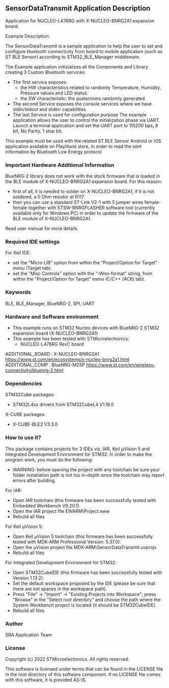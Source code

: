 ## <b>SensorDataTransmit Application Description</b>

Application for NUCLEO-L476RG with X-NUCLEO-BNRG2A1 expansion board.

Example Description:

The SensorDataTransmit is a sample application to help the user to set and configure bluetooth connectivity from board
to mobile application (such as ST BLE Sensor) according to STM32_BLE_Manager middleware.

The Example application initizializes all the Components and Library creating 3 Custom Bluetooth services:

 - The first service exposes:
   - the HW characteristics related to randomly Temperature, Humidity,
     Pressure values and LED status.
   - the SW characteristic: the quaternions randomly generated 
 - The second Service exposes the console services where we have stdin/stdout and stderr capabilities
 - The last Service is used for configuration purpose
The example application allows the user to control the initialization phase via UART.
Launch a terminal application and set the UART port to 115200 bps, 8 bit, No Parity, 1 stop bit.
 
This example must be used with the related ST BLE Sensor Android or iOS application available on Play/itune store,
in order to read the sent information by Bluetooth Low Energy protocol

### <b>Important Hardware Additional Information</b>

BlueNRG-2 library does not work with the stock firmware that is loaded in the BLE module of X-NUCLEO-BNRG2A1 expansion board.
For this reason:

 - first of all, it is needed to solder on X-NUCLEO-BNRG2A1, if it is not soldered, a 0 Ohm resistor at R117
 - then you can use a standard ST-Link V2-1 with 5 jumper wires female-female together with STSW-BNRGFLASHER software tool
  (currently available only for Windows PC) in order to update the firmware of the BLE module of X-NUCLEO-BNRG2A1.

Read user manual for more details.

### <b>Required IDE settings</b>

For Keil IDE:

 - set the "Micro LIB" option from within the "Project/Option for Target" menu (Target tab).
 - set the "Misc Controls" option with the "-Wno-format" string, from within the "Project/Option for Target" menu (C/C++ (AC6) tab).
 
### <b>Keywords</b>

BLE, BLE_Manager, BlueNRG-2, SPI, UART

### <b>Hardware and Software environment</b>

  - This example runs on STM32 Nucleo devices with BlueNRG-2 STM32 expansion board
    (X-NUCLEO-BNRG2A1)
  - This example has been tested with STMicroelectronics:
    - NUCLEO-L476RG RevC board
	
ADDITIONAL_BOARD : X-NUCLEO-BNRG2A1 https://www.st.com/en/ecosystems/x-nucleo-bnrg2a1.html
ADDITIONAL_COMP : BlueNRG-M2SP https://www.st.com/en/wireless-connectivity/bluenrg-2.html

### <b>Dependencies</b>

STM32Cube packages:

  - STM32L4xx drivers from STM32CubeL4 V1.18.0
  
X-CUBE packages:

  - X-CUBE-BLE2 V3.3.0
  
### <b>How to use it?</b>

This package contains projects for 3 IDEs viz. IAR, Keil µVision 5 and Integrated Development Environment for STM32. 
In order to make the  program work, you must do the following:

 - WARNING: before opening the project with any toolchain be sure your folder
   installation path is not too in-depth since the toolchain may report errors
   after building.

For IAR:

 - Open IAR toolchain (this firmware has been successfully tested with Embedded Workbench V9.20.1).
 - Open the IAR project file EWARM\Project.eww
 - Rebuild all files 

For Keil µVision 5:

 - Open Keil µVision 5 toolchain (this firmware has been successfully tested with MDK-ARM Professional Version: 5.37.0).
 - Open the µVision project file MDK-ARM\SensorDataTransmit.uvprojx
 - Rebuild all files
 
For Integrated Development Environment for STM32:

 - Open STM32CubeIDE (this firmware has been successfully tested with Version 1.13.2).
 - Set the default workspace proposed by the IDE (please be sure that there are not spaces in the workspace path).
 - Press "File" -> "Import" -> "Existing Projects into Workspace"; press "Browse" in the "Select root directory" and choose the path where the System
   Workbench project is located (it should be STM32CubeIDE). 
 - Rebuild all files

### <b>Author</b>

SRA Application Team

### <b>License</b>

Copyright (c) 2022 STMicroelectronics.
All rights reserved.

This software is licensed under terms that can be found in the LICENSE file
in the root directory of this software component.
If no LICENSE file comes with this software, it is provided AS-IS.
